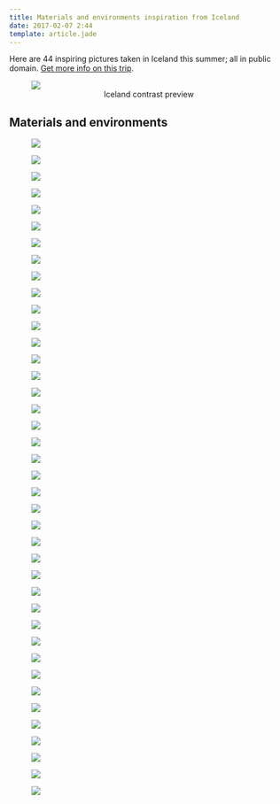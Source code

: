 ```yaml
---
title: Materials and environments inspiration from Iceland
date: 2017-02-07 2:44
template: article.jade
---
```


Here are 44 inspiring pictures taken in Iceland this summer; all in public domain. [Get more info on this trip](/en/articles/iceland/).

<figure>
<img class="img-responsive" style="margin:auto" src="/en/articles/iceland_materials/iceland_materials_preview.jpg"/>
<figcaption><center>Iceland contrast preview</center></figcaption>
</figure>

## Materials and environments

<div class="row no-gutter">
<figure class="col-sm-6"><a href="/en/articles/iceland_materials/pictures/DSC_1564.jpg"><img class="img-responsive" src="/en/articles/iceland_materials/thumbnails/DSC_1564.jpg"/></a></figure>
<figure class="col-sm-6"><a href="/en/articles/iceland_materials/pictures/DSC_4783.jpg"><img class="img-responsive" src="/en/articles/iceland_materials/thumbnails/DSC_4783.jpg"/></a></figure>
<figure class="col-sm-6"><a href="/en/articles/iceland_materials/pictures/DSC_3384.jpg"><img class="img-responsive" src="/en/articles/iceland_materials/thumbnails/DSC_3384.jpg"/></a></figure>
<figure class="col-sm-6"><a href="/en/articles/iceland_materials/pictures/DSC_1836.jpg"><img class="img-responsive" src="/en/articles/iceland_materials/thumbnails/DSC_1836.jpg"/></a></figure>
<figure class="col-sm-6"><a href="/en/articles/iceland_materials/pictures/DSC_2621.jpg"><img class="img-responsive" src="/en/articles/iceland_materials/thumbnails/DSC_2621.jpg"/></a></figure>
<figure class="col-sm-6"><a href="/en/articles/iceland_materials/pictures/DSC_3414.jpg"><img class="img-responsive" src="/en/articles/iceland_materials/thumbnails/DSC_3414.jpg"/></a></figure>
<figure class="col-sm-6"><a href="/en/articles/iceland_materials/pictures/DSC_4830.jpg"><img class="img-responsive" src="/en/articles/iceland_materials/thumbnails/DSC_4830.jpg"/></a></figure>
<figure class="col-sm-6"><a href="/en/articles/iceland_materials/pictures/DSC_1847.jpg"><img class="img-responsive" src="/en/articles/iceland_materials/thumbnails/DSC_1847.jpg"/></a></figure>
<figure class="col-sm-6"><a href="/en/articles/iceland_materials/pictures/DSC_2629.jpg"><img class="img-responsive" src="/en/articles/iceland_materials/thumbnails/DSC_2629.jpg"/></a></figure>
<figure class="col-sm-6"><a href="/en/articles/iceland_materials/pictures/DSC_3436.jpg"><img class="img-responsive" src="/en/articles/iceland_materials/thumbnails/DSC_3436.jpg"/></a></figure>
<figure class="col-sm-6"><a href="/en/articles/iceland_materials/pictures/DSC_4856.jpg"><img class="img-responsive" src="/en/articles/iceland_materials/thumbnails/DSC_4856.jpg"/></a></figure>
<figure class="col-sm-6"><a href="/en/articles/iceland_materials/pictures/DSC_1875.jpg"><img class="img-responsive" src="/en/articles/iceland_materials/thumbnails/DSC_1875.jpg"/></a></figure>
<figure class="col-sm-6"><a href="/en/articles/iceland_materials/pictures/DSC_2817.jpg"><img class="img-responsive" src="/en/articles/iceland_materials/thumbnails/DSC_2817.jpg"/></a></figure>
<figure class="col-sm-6"><a href="/en/articles/iceland_materials/pictures/DSC_3481.jpg"><img class="img-responsive" src="/en/articles/iceland_materials/thumbnails/DSC_3481.jpg"/></a></figure>
<figure class="col-sm-6"><a href="/en/articles/iceland_materials/pictures/DSC_4918.jpg"><img class="img-responsive" src="/en/articles/iceland_materials/thumbnails/DSC_4918.jpg"/></a></figure>
<figure class="col-sm-6"><a href="/en/articles/iceland_materials/pictures/DSC_1929.jpg"><img class="img-responsive" src="/en/articles/iceland_materials/thumbnails/DSC_1929.jpg"/></a></figure>
<figure class="col-sm-6"><a href="/en/articles/iceland_materials/pictures/DSC_2855.jpg"><img class="img-responsive" src="/en/articles/iceland_materials/thumbnails/DSC_2855.jpg"/></a></figure>
<figure class="col-sm-6"><a href="/en/articles/iceland_materials/pictures/DSC_3673.jpg"><img class="img-responsive" src="/en/articles/iceland_materials/thumbnails/DSC_3673.jpg"/></a></figure>
<figure class="col-sm-6"><a href="/en/articles/iceland_materials/pictures/DSC_5089.jpg"><img class="img-responsive" src="/en/articles/iceland_materials/thumbnails/DSC_5089.jpg"/></a></figure>
<figure class="col-sm-6"><a href="/en/articles/iceland_materials/pictures/DSC_3740.jpg"><img class="img-responsive" src="/en/articles/iceland_materials/thumbnails/DSC_3740.jpg"/></a></figure>
<figure class="col-sm-6"><a href="/en/articles/iceland_materials/pictures/DSC_5110.jpg"><img class="img-responsive" src="/en/articles/iceland_materials/thumbnails/DSC_5110.jpg"/></a></figure>
<figure class="col-sm-6"><a href="/en/articles/iceland_materials/pictures/DSC_2115.jpg"><img class="img-responsive" src="/en/articles/iceland_materials/thumbnails/DSC_2115.jpg"/></a></figure>
<figure class="col-sm-6"><a href="/en/articles/iceland_materials/pictures/DSC_2562.jpg"><img class="img-responsive" src="/en/articles/iceland_materials/thumbnails/DSC_2562.jpg"/></a></figure>
<figure class="col-sm-6"><a href="/en/articles/iceland_materials/pictures/DSC_3180.jpg"><img class="img-responsive" src="/en/articles/iceland_materials/thumbnails/DSC_3180.jpg"/></a></figure>
<figure class="col-sm-6"><a href="/en/articles/iceland_materials/pictures/DSC_3806.jpg"><img class="img-responsive" src="/en/articles/iceland_materials/thumbnails/DSC_3806.jpg"/></a></figure>
<figure class="col-sm-6"><a href="/en/articles/iceland_materials/pictures/DSC_5134.jpg"><img class="img-responsive" src="/en/articles/iceland_materials/thumbnails/DSC_5134.jpg"/></a></figure>
<figure class="col-sm-6"><a href="/en/articles/iceland_materials/pictures/DSC_4156.jpg"><img class="img-responsive" src="/en/articles/iceland_materials/thumbnails/DSC_4156.jpg"/></a></figure>
<figure class="col-sm-6"><a href="/en/articles/iceland_materials/pictures/DSC_5228.jpg"><img class="img-responsive" src="/en/articles/iceland_materials/thumbnails/DSC_5228.jpg"/></a></figure>
<figure class="col-sm-6"><a href="/en/articles/iceland_materials/pictures/DSC_2311.jpg"><img class="img-responsive" src="/en/articles/iceland_materials/thumbnails/DSC_2311.jpg"/></a></figure>
<figure class="col-sm-6"><a href="/en/articles/iceland_materials/pictures/DSC_3317.jpg"><img class="img-responsive" src="/en/articles/iceland_materials/thumbnails/DSC_3317.jpg"/></a></figure>
<figure class="col-sm-6"><a href="/en/articles/iceland_materials/pictures/DSC_4617.jpg"><img class="img-responsive" src="/en/articles/iceland_materials/thumbnails/DSC_4617.jpg"/></a></figure>
<figure class="col-sm-6"><a href="/en/articles/iceland_materials/pictures/DSC_2343.jpg"><img class="img-responsive" src="/en/articles/iceland_materials/thumbnails/DSC_2343.jpg"/></a></figure>
<figure class="col-sm-6"><a href="/en/articles/iceland_materials/pictures/DSC_3329.jpg"><img class="img-responsive" src="/en/articles/iceland_materials/thumbnails/DSC_3329.jpg"/></a></figure>
<figure class="col-sm-6"><a href="/en/articles/iceland_materials/pictures/DSC_4719.jpg"><img class="img-responsive" src="/en/articles/iceland_materials/thumbnails/DSC_4719.jpg"/></a></figure>
<figure class="col-sm-6"><a href="/en/articles/iceland_materials/pictures/DSC_2360.jpg"><img class="img-responsive" src="/en/articles/iceland_materials/thumbnails/DSC_2360.jpg"/></a></figure>
<figure class="col-sm-6"><a href="/en/articles/iceland_materials/pictures/DSC_3368.jpg"><img class="img-responsive" src="/en/articles/iceland_materials/thumbnails/DSC_3368.jpg"/></a></figure>
<figure class="col-sm-6"><a href="/en/articles/iceland_materials/pictures/DSC_4733.jpg"><img class="img-responsive" src="/en/articles/iceland_materials/thumbnails/DSC_4733.jpg"/></a></figure>
<figure class="col-sm-6"><a href="/en/articles/iceland_materials/pictures/DSC_2390.jpg"><img class="img-responsive" src="/en/articles/iceland_materials/thumbnails/DSC_2390.jpg"/></a></figure>
<figure class="col-sm-6"><a href="/en/articles/iceland_materials/pictures/DSC_3381.jpg"><img class="img-responsive" src="/en/articles/iceland_materials/thumbnails/DSC_3381.jpg"/></a></figure>
<figure class="col-sm-6"><a href="/en/articles/iceland_materials/pictures/DSC_4758.jpg"><img class="img-responsive" src="/en/articles/iceland_materials/thumbnails/DSC_4758.jpg"/></a></figure>
</div>

<script type="text/javascript">
window.onload = function() { $('div.no-gutter a').swipebox(); }
</script>